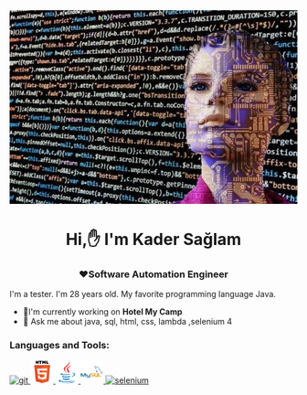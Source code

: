 <img src="https://github.com/KaderSaglam/KaderSaglam/blob/main/WhatsApp%20Image%202022-02-09%20at%2000.34.05.jpeg?raw=true">

<h1 align="center">Hi,✋ I'm Kader Sağlam</h1>

<h3 align="center">❤️Software Automation Engineer</h3>

<p align="justifly">I'm a tester. I'm 28 years old. My favorite programming language Java.</p>

<ul>
  <li>🌟I'm currently working on <b>Hotel My Camp</b></li>
  <li>💬 Ask me about java, sql, html, css, lambda ,selenium 4</li>
  </ul>

<p align="left">
</p>

<h3 align="left">Languages and Tools:</h3>
<p align="left"> <a href="https://git-scm.com/" target="_blank" rel="noreferrer"> <img src="https://www.vectorlogo.zone/logos/git-scm/git-scm-icon.svg" alt="git" width="40" height="40"/> </a> <a href="https://www.w3.org/html/" target="_blank" rel="noreferrer"> <img src="https://raw.githubusercontent.com/devicons/devicon/master/icons/html5/html5-original-wordmark.svg" alt="html5" width="40" height="40"/> </a> <a href="https://www.java.com" target="_blank" rel="noreferrer"> <img src="https://raw.githubusercontent.com/devicons/devicon/master/icons/java/java-original.svg" alt="java" width="40" height="40"/> </a> <a href="https://www.mysql.com/" target="_blank" rel="noreferrer"> <img src="https://raw.githubusercontent.com/devicons/devicon/master/icons/mysql/mysql-original-wordmark.svg" alt="mysql" width="40" height="40"/> </a> <a href="https://www.selenium.dev" target="_blank" rel="noreferrer"> <img src="https://raw.githubusercontent.com/detain/svg-logos/780f25886640cef088af994181646db2f6b1a3f8/svg/selenium-logo.svg" alt="selenium" width="40" height="40"/> </a> </p>
